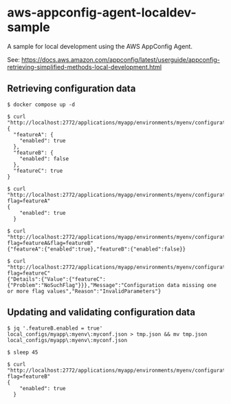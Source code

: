 # aws-appconfig-agent-localdev-sample

A sample for local development using the AWS AppConfig Agent.

See: https://docs.aws.amazon.com/appconfig/latest/userguide/appconfig-retrieving-simplified-methods-local-development.html

## Retrieving configuration data

```
$ docker compose up -d

$ curl "http://localhost:2772/applications/myapp/environments/myenv/configurations/myconf"
{
  "featureA": {
    "enabled": true
  },
  "featureB": {
    "enabled": false
  },
  "featureC": true
}

$ curl "http://localhost:2772/applications/myapp/environments/myenv/configurations/myconf?flag=featureA"
{
    "enabled": true
  }

$ curl "http://localhost:2772/applications/myapp/environments/myenv/configurations/myconf?flag=featureA&flag=featureB"
{"featureA":{"enabled":true},"featureB":{"enabled":false}}

$ curl "http://localhost:2772/applications/myapp/environments/myenv/configurations/myconf?flag=featureC"
{"Details":{"Value":{"featureC":{"Problem":"NoSuchFlag"}}},"Message":"Configuration data missing one or more flag values","Reason":"InvalidParameters"}
```

## Updating and validating configuration data

```
$ jq '.featureB.enabled = true' local_configs/myapp\:myenv\:myconf.json > tmp.json && mv tmp.json local_configs/myapp\:myenv\:myconf.json

$ sleep 45

$ curl "http://localhost:2772/applications/myapp/environments/myenv/configurations/myconf?flag=featureB"
{
    "enabled": true
  }
```

